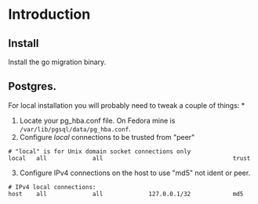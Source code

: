 # Introduction

## Install

Install the go migration binary.

## Postgres.

For local installation you will probably need to tweak a couple of things:
*
1. Locate your pg_hba.conf file. On Fedora mine is `/var/lib/pgsql/data/pg_hba.conf`.
2. Configure *local* connections to be trusted from "peer"

```
# "local" is for Unix domain socket connections only
local   all             all                                     trust
```

3. Configure IPv4 connections on the host to use "md5" not ident or peer.

```
# IPv4 local connections:
host    all             all             127.0.0.1/32            md5

```